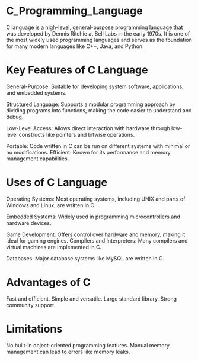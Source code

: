 # C_Programming_Language

C language is a high-level, general-purpose programming language that was developed by Dennis Ritchie at Bell Labs in the early 1970s. It is one of the most widely used programming languages and serves as the foundation for many modern languages like C++, Java, and Python.

# Key Features of C Language

General-Purpose: Suitable for developing system software, applications, and embedded systems.

Structured Language: Supports a modular programming approach by dividing programs into functions, making the code easier to understand and debug.

Low-Level Access: Allows direct interaction with hardware through low-level constructs like pointers and bitwise operations.

Portable: Code written in C can be run on different systems with minimal or no modifications.
Efficient: Known for its performance and memory management capabilities.

# Uses of C Language

Operating Systems: Most operating systems, including UNIX and parts of Windows and Linux, are written in C.

Embedded Systems: Widely used in programming microcontrollers and hardware devices.

Game Development: Offers control over hardware and memory, making it ideal for gaming engines.
Compilers and Interpreters: Many compilers and virtual machines are implemented in C.

Databases: Major database systems like MySQL are written in C.

# Advantages of C

Fast and efficient.
Simple and versatile.
Large standard library.
Strong community support.

# Limitations

No built-in object-oriented programming features.
Manual memory management can lead to errors like memory leaks.